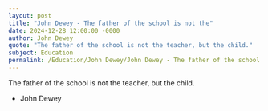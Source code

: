 ```yaml
---
layout: post
title: "John Dewey - The father of the school is not the"
date: 2024-12-28 12:00:00 -0000
author: John Dewey
quote: "The father of the school is not the teacher, but the child."
subject: Education
permalink: /Education/John Dewey/John Dewey - The father of the school is not the
---
```


The father of the school is not the teacher, but the child.

- John Dewey
